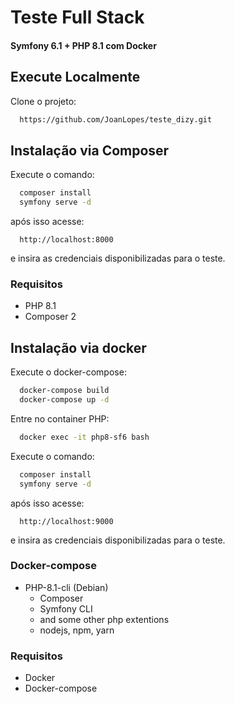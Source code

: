 # Teste Full Stack 

#### Symfony 6.1 + PHP 8.1 com Docker

## Execute Localmente

Clone o projeto:

```bash
  https://github.com/JoanLopes/teste_dizy.git
```

## Instalação via Composer

Execute o comando:

```bash
  composer install
  symfony serve -d
```
após isso acesse:

```http request
  http://localhost:8000
```
e insira as credenciais disponibilizadas para o teste.

### Requisitos

- PHP 8.1
- Composer 2

## Instalação via docker

Execute o docker-compose:

```bash
  docker-compose build
  docker-compose up -d
```

Entre no container PHP:

```bash
  docker exec -it php8-sf6 bash
```

Execute o comando:

```bash
  composer install
  symfony serve -d
```

após isso acesse:

```http request
  http://localhost:9000
```

e insira as credenciais disponibilizadas para o teste.

### Docker-compose

- PHP-8.1-cli (Debian)
    - Composer
    - Symfony CLI
    - and some other php extentions
    - nodejs, npm, yarn



### Requisitos

- Docker
- Docker-compose


